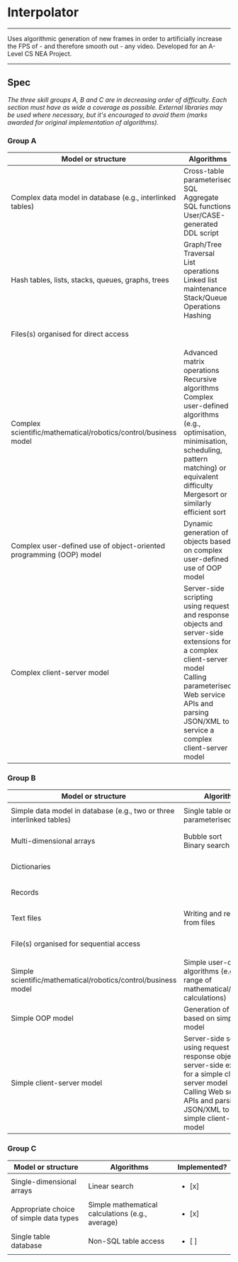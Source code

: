 # Interpolator
---
Uses algorithmic generation of new frames in order to artificially increase the FPS of - and therefore smooth out - any video. Developed for an A-Level CS NEA Project.

---
## Spec

_The three skill groups A, B and C are in decreasing order of difficulty. Each section must have as wide a coverage as possible. External libraries may be used where necessary, but it's encouraged to avoid them (marks awarded for original implementation of algorithms)._


### Group A

| Model or structure                                         | Algorithms                                                                                                          | Implemented?                       |
|------------------------------------------------------------|---------------------------------------------------------------------------------------------------------------------|------------------------------------|
| Complex data model in database (e.g., interlinked tables) | Cross-table parameterised SQL<br>Aggregate SQL functions<br>User/CASE-generated DDL script                          | <ul><li>[ ] </li></ul>             |
| Hash tables, lists, stacks, queues, graphs, trees         | Graph/Tree Traversal<br>List operations<br>Linked list maintenance<br>Stack/Queue Operations<br>Hashing             | <ul><li>[x] </li></ul>             |
| Files(s) organised for direct access                      |                                                                                                                     | <ul><li>[ ] </li></ul>             |
| Complex scientific/mathematical/robotics/control/business model | Advanced matrix operations<br>Recursive algorithms<br>Complex user-defined algorithms (e.g., optimisation, minimisation, scheduling, pattern matching) or equivalent difficulty<br>Mergesort or similarly efficient sort | <ul><li>[x] </li></ul>             |
| Complex user-defined use of object-oriented programming (OOP) model | Dynamic generation of objects based on complex user-defined use of OOP model                                         | <ul><li>[ ] </li></ul>             |
| Complex client-server model                                | Server-side scripting using request and response objects and server-side extensions for a complex client-server model<br>Calling parameterised Web service APIs and parsing JSON/XML to service a complex client-server model | <ul><li>[ ] </li></ul>             |

### Group B

| Model or structure                                         | Algorithms                      | Implemented?                       |
|------------------------------------------------------------|---------------------------------|------------------------------------|
| Simple data model in database (e.g., two or three interlinked tables) | Single table or non-parameterised SQL | <ul><li>[ ] </li></ul>             |
| Multi-dimensional arrays                                  | Bubble sort<br>Binary search    | <ul><li>[x] </li></ul>             |
| Dictionaries                                              |                                 | <ul><li>[x] </li></ul>             |
| Records                                                   |                                 | <ul><li>[x] </li></ul>             |
| Text files                                                | Writing and reading from files  | <ul><li>[x] </li></ul>             |
| File(s) organised for sequential access                   |                                 | <ul><li>[ ] </li></ul>             |
| Simple scientific/mathematical/robotics/control/business model | Simple user-defined algorithms (e.g., a range of mathematical/statistical calculations) | <ul><li>[x] </li></ul>             |
| Simple OOP model                                          | Generation of objects based on simple OOP model | <ul><li>[x] </li></ul>             |
| Simple client-server model                                | Server-side scripting using request and response objects and server-side extensions for a simple client-server model<br>Calling Web service APIs and parsing JSON/XML to service a simple client-server model | <ul><li>[ ] </li></ul>             |

### Group C

| Model or structure                                         | Algorithms               | Implemented?                       |
|------------------------------------------------------------|--------------------------|------------------------------------|
| Single-dimensional arrays                                 | Linear search            | <ul><li>[x] </li></ul>             |
| Appropriate choice of simple data types                   | Simple mathematical calculations (e.g., average) | <ul><li>[x] </li></ul>             |
| Single table database                                     | Non-SQL table access     | <ul><li>[ ] </li></ul>             |